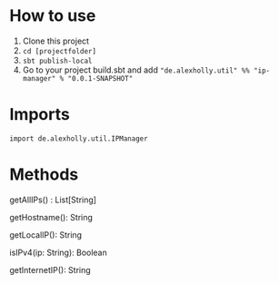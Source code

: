 # How to use

1. Clone this project
2. ```cd [projectfolder]```
3. ```sbt publish-local```
4. Go to your project build.sbt and add ```"de.alexholly.util" %% "ip-manager" % "0.0.1-SNAPSHOT"```

# Imports
	
```import de.alexholly.util.IPManager```

# Methods

getAllIPs() : List[String]

getHostname(): String

getLocalIP(): String

isIPv4(ip: String): Boolean

getInternetIP(): String 


